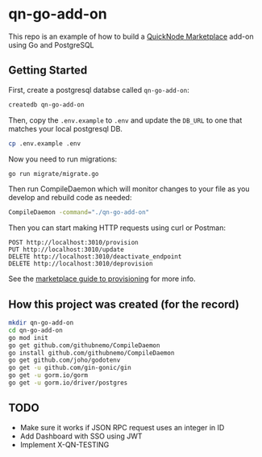 # qn-go-add-on

This repo is an example of how to build a [QuickNode Marketplace](https://quicknode.com/marketplace) add-on using Go and PostgreSQL


## Getting Started


First, create a postgresql databse called `qn-go-add-on`:

```bash
createdb qn-go-add-on
```

Then, copy the `.env.example` to `.env` and update the `DB_URL` to one that matches your local postgresql DB.

```bash
cp .env.example .env
```

Now you need to run migrations:

```bash
go run migrate/migrate.go
```

Then run CompileDaemon which will monitor changes to your file as you develop and rebuild code as needed:

```bash
CompileDaemon -command="./qn-go-add-on"
```

Then you can start making HTTP requests using curl or Postman:

```
POST http://localhost:3010/provision
PUT http://localhost:3010/update
DELETE http://localhost:3010/deactivate_endpoint
DELETE http://localhost:3010/deprovision
```

See the [marketplace guide to provisioning](https://www.quicknode.com/guides/marketplace/how-provisioning-works-for-marketplace-partners) for more info.

## How this project was created (for the record)

```bash
mkdir qn-go-add-on
cd qn-go-add-on
go mod init
go get github.com/githubnemo/CompileDaemon
go install github.com/githubnemo/CompileDaemon
go get github.com/joho/godotenv
go get -u github.com/gin-gonic/gin
go get -u gorm.io/gorm
go get -u gorm.io/driver/postgres
```


## TODO

- Make sure it works if JSON RPC request uses an integer in ID
- Add Dashboard with SSO using JWT
- Implement X-QN-TESTING
